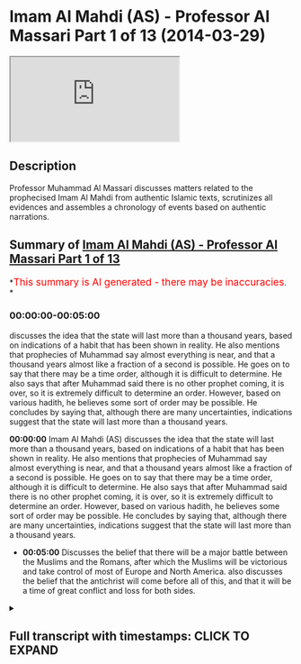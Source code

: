 # Imam Al Mahdi (AS) - Professor Al Massari Part 1 of 13 (2014-03-29)

<iframe loading='lazy' allow='autoplay' src='https://www.youtube.com/embed/pHMBh7--XOM'></iframe>

## Description

Professor Muhammad Al Massari discusses matters related to the prophecised Imam Al Mahdi from authentic Islamic texts, scrutinizes all evidences and assembles a chronology of events based on authentic narrations.

## Summary of [Imam Al Mahdi (AS) - Professor Al Massari Part 1 of 13](https://www.youtube.com/watch?v=pHMBh7--XOM)

\*<span style="color:red; font-size:125%">This summary is AI generated - there may be inaccuracies</span>. \*

### <a onclick="modifyYTiframeseektime('0')">00:00:00-00:05:00</a>

discusses the idea that the state will last more than a thousand years, based on indications of a habit that has been shown in reality. He also mentions that prophecies of Muhammad say almost everything is near, and that a thousand years almost like a fraction of a second is possible. He goes on to say that there may be a time order, although it is difficult to determine. He also says that after Muhammad said there is no other prophet coming, it is over, so it is extremely difficult to determine an order. However, based on various hadith, he believes some sort of order may be possible. He concludes by saying that, although there are many uncertainties, indications suggest that the state will last more than a thousand years.

**<a onclick="modifyYTiframeseektime('0')">00:00:00</a>** Imam Al Mahdi (AS) discusses the idea that the state will last more than a thousand years, based on indications of a habit that has been shown in reality. He also mentions that prophecies of Muhammad say almost everything is near, and that a thousand years almost like a fraction of a second is possible. He goes on to say that there may be a time order, although it is difficult to determine. He also says that after Muhammad said there is no other prophet coming, it is over, so it is extremely difficult to determine an order. However, based on various hadith, he believes some sort of order may be possible. He concludes by saying that, although there are many uncertainties, indications suggest that the state will last more than a thousand years.

*   **<a onclick="modifyYTiframeseektime('300')">00:05:00</a>** Discusses the belief that there will be a major battle between the Muslims and the Romans, after which the Muslims will be victorious and take control of most of Europe and North America.  also discusses the belief that the antichrist will come before all of this, and that it will be a time of great conflict and loss for both sides.

<details><summary><h2>Full transcript with timestamps: CLICK TO EXPAND</h2></summary>

<a onclick="modifyYTiframeseektime('0')">0:00:00</a> state is indicating no it's not true the\ <a onclick="modifyYTiframeseektime('2')">0:00:02</a> album will still continue more than a\ <a onclick="modifyYTiframeseektime('4')">0:00:04</a> thousand years based on some indication\ <a onclick="modifyYTiframeseektime('6')">0:00:06</a> of a habit that reality has shown that\ <a onclick="modifyYTiframeseektime('8')">0:00:08</a> that's the truth it may extend even for\ <a onclick="modifyYTiframeseektime('10')">0:00:10</a> several thousand years nobody knows\ <a onclick="modifyYTiframeseektime('11')">0:00:11</a> about that all of these things are\ <a onclick="modifyYTiframeseektime('13')">0:00:13</a> approximate\ <a onclick="modifyYTiframeseektime('14')">0:00:14</a> but generally\ <a onclick="modifyYTiframeseektime('16')">0:00:16</a> all prophecies of muhammad say almost it\ <a onclick="modifyYTiframeseektime('19')">0:00:19</a> is near and we know it is there could be\ <a onclick="modifyYTiframeseektime('21')">0:00:21</a> a thousand years very easily in the\ <a onclick="modifyYTiframeseektime('23')">0:00:23</a> measure of allah\ <a onclick="modifyYTiframeseektime('26')">0:00:26</a> and if you look to the universe of\ <a onclick="modifyYTiframeseektime('27')">0:00:27</a> billions of years then a thousand years\ <a onclick="modifyYTiframeseektime('29')">0:00:29</a> almost like a\ <a onclick="modifyYTiframeseektime('31')">0:00:31</a> fraction of a second similarly almost so\ <a onclick="modifyYTiframeseektime('33')">0:00:33</a> you say they will be when he told that\ <a onclick="modifyYTiframeseektime('35')">0:00:35</a> the man living near to medina which i\ <a onclick="modifyYTiframeseektime('37')">0:00:37</a> think we discussed that then in some\ <a onclick="modifyYTiframeseektime('38')">0:00:38</a> other uh context of the book of taheed\ <a onclick="modifyYTiframeseektime('40')">0:00:40</a> and evidence of the prophet when he told\ <a onclick="modifyYTiframeseektime('42')">0:00:42</a> the man get your family out of this\ <a onclick="modifyYTiframeseektime('44')">0:00:44</a> valley soon there will be fire erupting\ <a onclick="modifyYTiframeseektime('46')">0:00:46</a> in that valley which will destroy\ <a onclick="modifyYTiframeseektime('47')">0:00:47</a> everything so if you can get out get out\ <a onclick="modifyYTiframeseektime('49')">0:00:49</a> there the fire erupted six hundred fifty\ <a onclick="modifyYTiframeseektime('52')">0:00:52</a> years after the sasara and this were\ <a onclick="modifyYTiframeseektime('54')">0:00:54</a> recorded historically and the lava field\ <a onclick="modifyYTiframeseektime('56')">0:00:56</a> is well known and expired and geological\ <a onclick="modifyYTiframeseektime('59')">0:00:59</a> sites have studied it recently it's a\ <a onclick="modifyYTiframeseektime('61')">0:01:01</a> very decent volcano and the area is\ <a onclick="modifyYTiframeseektime('63')">0:01:03</a> still lively\ <a onclick="modifyYTiframeseektime('64')">0:01:04</a> the same way by the way the area is just\ <a onclick="modifyYTiframeseektime('66')">0:01:06</a> bordering on the area of the swelling of\ <a onclick="modifyYTiframeseektime('67')">0:01:07</a> the army coming to the copper but all\ <a onclick="modifyYTiframeseektime('69')">0:01:09</a> that area is quite unstable and ready\ <a onclick="modifyYTiframeseektime('71')">0:01:11</a> for major earthquakes and swallowing\ <a onclick="modifyYTiframeseektime('74')">0:01:14</a> so\ <a onclick="modifyYTiframeseektime('76')">0:01:16</a> there is nothing which indicate any time\ <a onclick="modifyYTiframeseektime('79')">0:01:19</a> order of time\ <a onclick="modifyYTiframeseektime('81')">0:01:21</a> but from the various hadith in the\ <a onclick="modifyYTiframeseektime('83')">0:01:23</a> various contexts we may try to find some\ <a onclick="modifyYTiframeseektime('85')">0:01:25</a> kind of order at least if not a timing a\ <a onclick="modifyYTiframeseektime('88')">0:01:28</a> tabulated by the way the old testament\ <a onclick="modifyYTiframeseektime('90')">0:01:30</a> there are some prophecies with exact\ <a onclick="modifyYTiframeseektime('91')">0:01:31</a> timing like the policy of coming of the\ <a onclick="modifyYTiframeseektime('94')">0:01:34</a> messiah by daniel\ <a onclick="modifyYTiframeseektime('96')">0:01:36</a> which\ <a onclick="modifyYTiframeseektime('97')">0:01:37</a> which is very intriguing and very\ <a onclick="modifyYTiframeseektime('99')">0:01:39</a> interesting it could be really if it is\ <a onclick="modifyYTiframeseektime('100')">0:01:40</a> verified properly and all objection to\ <a onclick="modifyYTiframeseektime('103')">0:01:43</a> it has been sorted out that's just a sad\ <a onclick="modifyYTiframeseektime('105')">0:01:45</a> remark i'm working with that for some\ <a onclick="modifyYTiframeseektime('107')">0:01:47</a> years now it will be really i put it\ <a onclick="modifyYTiframeseektime('109')">0:01:49</a> under the cure for atheism because\ <a onclick="modifyYTiframeseektime('111')">0:01:51</a> social profits is impossible in any of\ <a onclick="modifyYTiframeseektime('114')">0:01:54</a> the ac but we have to make sure that it\ <a onclick="modifyYTiframeseektime('116')">0:01:56</a> is absolutely unattackable\ <a onclick="modifyYTiframeseektime('119')">0:01:59</a> they're in the old system they'll say\ <a onclick="modifyYTiframeseektime('120')">0:02:00</a> with years usually 70 years 400 years 49\ <a onclick="modifyYTiframeseektime('123')">0:02:03</a> years\ <a onclick="modifyYTiframeseektime('124')">0:02:04</a> that's available but not in the islamic\ <a onclick="modifyYTiframeseektime('126')">0:02:06</a> narratives because after muhammad said\ <a onclick="modifyYTiframeseektime('128')">0:02:08</a> there's no other prophet coming and it's\ <a onclick="modifyYTiframeseektime('130')">0:02:10</a> over ended\ <a onclick="modifyYTiframeseektime('131')">0:02:11</a> so\ <a onclick="modifyYTiframeseektime('132')">0:02:12</a> so it's extremely difficult to have any\ <a onclick="modifyYTiframeseektime('134')">0:02:14</a> order but we can make a try at least\ <a onclick="modifyYTiframeseektime('138')">0:02:18</a> so\ <a onclick="modifyYTiframeseektime('139')">0:02:19</a> after the time of\ <a onclick="modifyYTiframeseektime('141')">0:02:21</a> biting kingdom\ <a onclick="modifyYTiframeseektime('143')">0:02:23</a> corrupt kings tyrants will be done in\ <a onclick="modifyYTiframeseektime('146')">0:02:26</a> mahdi\ <a onclick="modifyYTiframeseektime('147')">0:02:27</a> first\ <a onclick="modifyYTiframeseektime('149')">0:02:29</a> and their time with the time of\ <a onclick="modifyYTiframeseektime('150')">0:02:30</a> stability\ <a onclick="modifyYTiframeseektime('151')">0:02:31</a> peace tranquility\ <a onclick="modifyYTiframeseektime('154')">0:02:34</a> the um would be unified or big parts of\ <a onclick="modifyYTiframeseektime('156')">0:02:36</a> the almighty seems to be the whole ummah\ <a onclick="modifyYTiframeseektime('157')">0:02:37</a> would not be unified and the one in the\ <a onclick="modifyYTiframeseektime('158')">0:02:38</a> state until the day of judgment the\ <a onclick="modifyYTiframeseektime('160')">0:02:40</a> whole comma but considerable part\ <a onclick="modifyYTiframeseektime('162')">0:02:42</a> specially arabia around will be\ <a onclick="modifyYTiframeseektime('165')">0:02:45</a> and there will be some indicator would\ <a onclick="modifyYTiframeseektime('166')">0:02:46</a> be an enormous economic\ <a onclick="modifyYTiframeseektime('169')">0:02:49</a> prosperity and development which\ <a onclick="modifyYTiframeseektime('171')">0:02:51</a> is is is to be expected because there\ <a onclick="modifyYTiframeseektime('173')">0:02:53</a> are so many resources now\ <a onclick="modifyYTiframeseektime('176')">0:02:56</a> oil and so on and this is expected to go\ <a onclick="modifyYTiframeseektime('178')">0:02:58</a> for 100 rupees more\ <a onclick="modifyYTiframeseektime('180')">0:03:00</a> and\ <a onclick="modifyYTiframeseektime('182')">0:03:02</a> there are many other aspects for example\ <a onclick="modifyYTiframeseektime('183')">0:03:03</a> the ombuds is extend over areas which\ <a onclick="modifyYTiframeseektime('186')">0:03:06</a> agriculture is uh massive agriculture\ <a onclick="modifyYTiframeseektime('188')">0:03:08</a> with a proper policy for coming just\ <a onclick="modifyYTiframeseektime('190')">0:03:10</a> sudan alone so that has such an area\ <a onclick="modifyYTiframeseektime('192')">0:03:12</a> which is\ <a onclick="modifyYTiframeseektime('194')">0:03:14</a> can can compete with most of the\ <a onclick="modifyYTiframeseektime('196')">0:03:16</a> american west matter of agriculture\ <a onclick="modifyYTiframeseektime('198')">0:03:18</a> productivity but it has been obviously\ <a onclick="modifyYTiframeseektime('199')">0:03:19</a> not developed and neglected because of\ <a onclick="modifyYTiframeseektime('202')">0:03:22</a> occupation of the colonial powers that\ <a onclick="modifyYTiframeseektime('204')">0:03:24</a> later corrupt governments and weak\ <a onclick="modifyYTiframeseektime('206')">0:03:26</a> governments and so on never developed\ <a onclick="modifyYTiframeseektime('208')">0:03:28</a> millions of hectares available so the\ <a onclick="modifyYTiframeseektime('210')">0:03:30</a> enormous resources if they are unleashed\ <a onclick="modifyYTiframeseektime('213')">0:03:33</a> the ummah will\ <a onclick="modifyYTiframeseektime('214')">0:03:34</a> reach economic prosperity which will\ <a onclick="modifyYTiframeseektime('216')">0:03:36</a> outclass even china and america that's\ <a onclick="modifyYTiframeseektime('219')">0:03:39</a> that's very well possible so the\ <a onclick="modifyYTiframeseektime('221')">0:03:41</a> indication in that direction is clear\ <a onclick="modifyYTiframeseektime('224')">0:03:44</a> i don't wish there would be a military\ <a onclick="modifyYTiframeseektime('226')">0:03:46</a> superiority this is clear that was\ <a onclick="modifyYTiframeseektime('228')">0:03:48</a> always military supported even small\ <a onclick="modifyYTiframeseektime('229')">0:03:49</a> armies\ <a onclick="modifyYTiframeseektime('231')">0:03:51</a> few runaway guys in the mountains\ <a onclick="modifyYTiframeseektime('233')">0:03:53</a> afghanistan across the united states to\ <a onclick="modifyYTiframeseektime('235')">0:03:55</a> develop gray hairs\ <a onclick="modifyYTiframeseektime('237')">0:03:57</a> and i'm using\ <a onclick="modifyYTiframeseektime('238')">0:03:58</a> unmanned aircraft to kill this and that\ <a onclick="modifyYTiframeseektime('240')">0:04:00</a> they are unable to go through the\ <a onclick="modifyYTiframeseektime('242')">0:04:02</a> situation for 10 years so imagine if\ <a onclick="modifyYTiframeseektime('243')">0:04:03</a> that under such a leadership with a\ <a onclick="modifyYTiframeseektime('245')">0:04:05</a> clear direction how much much strange\ <a onclick="modifyYTiframeseektime('247')">0:04:07</a> will be there\ <a onclick="modifyYTiframeseektime('249')">0:04:09</a> so\ <a onclick="modifyYTiframeseektime('251')">0:04:11</a> but that will obviously\ <a onclick="modifyYTiframeseektime('253')">0:04:13</a> peace and tranquility kind of persist\ <a onclick="modifyYTiframeseektime('254')">0:04:14</a> for him especially if you have well\ <a onclick="modifyYTiframeseektime('256')">0:04:16</a> established old enemies over the\ <a onclick="modifyYTiframeseektime('258')">0:04:18</a> millennia and essentially the main enemy\ <a onclick="modifyYTiframeseektime('260')">0:04:20</a> will be obviously europa and america\ <a onclick="modifyYTiframeseektime('263')">0:04:23</a> believe it or not\ <a onclick="modifyYTiframeseektime('265')">0:04:25</a> and\ <a onclick="modifyYTiframeseektime('266')">0:04:26</a> we have\ <a onclick="modifyYTiframeseektime('267')">0:04:27</a> quite a number of narrations about that\ <a onclick="modifyYTiframeseektime('269')">0:04:29</a> it will start getting into initially it\ <a onclick="modifyYTiframeseektime('272')">0:04:32</a> will be relatively peaceful\ <a onclick="modifyYTiframeseektime('273')">0:04:33</a> but obviously with the\ <a onclick="modifyYTiframeseektime('276')">0:04:36</a> shift of economic power number one\ <a onclick="modifyYTiframeseektime('278')">0:04:38</a> secondly would obviously\ <a onclick="modifyYTiframeseektime('281')">0:04:41</a> europe and america declining when their\ <a onclick="modifyYTiframeseektime('284')">0:04:44</a> colonial and imperial capabilities are\ <a onclick="modifyYTiframeseektime('287')">0:04:47</a> cut or they're forced out of the old\ <a onclick="modifyYTiframeseektime('289')">0:04:49</a> world especially america\ <a onclick="modifyYTiframeseektime('291')">0:04:51</a> they will go into\ <a onclick="modifyYTiframeseektime('292')">0:04:52</a> some kind of isolation\ <a onclick="modifyYTiframeseektime('295')">0:04:55</a> europe does not have intrinsically\ <a onclick="modifyYTiframeseektime('296')">0:04:56</a> enough resources actually europe\ <a onclick="modifyYTiframeseektime('298')">0:04:58</a> developed industrial revolution and so\ <a onclick="modifyYTiframeseektime('300')">0:05:00</a> on after that using resources used from\ <a onclick="modifyYTiframeseektime('303')">0:05:03</a> india and the colonial areas the same\ <a onclick="modifyYTiframeseektime('305')">0:05:05</a> applied for spain and portugal they\ <a onclick="modifyYTiframeseektime('307')">0:05:07</a> sucked the blood of the two americans\ <a onclick="modifyYTiframeseektime('310')">0:05:10</a> so\ <a onclick="modifyYTiframeseektime('311')">0:05:11</a> that would be not available so this will\ <a onclick="modifyYTiframeseektime('315')">0:05:15</a> make the will will obviously initiate\ <a onclick="modifyYTiframeseektime('317')">0:05:17</a> certain conflicts and jealousy and\ <a onclick="modifyYTiframeseektime('319')">0:05:19</a> issues of competition etc\ <a onclick="modifyYTiframeseektime('321')">0:05:21</a> and then there will be\ <a onclick="modifyYTiframeseektime('323')">0:05:23</a> there will be confrontations there are\ <a onclick="modifyYTiframeseektime('325')">0:05:25</a> some narrations\ <a onclick="modifyYTiframeseektime('326')">0:05:26</a> but it's not that good but when i should\ <a onclick="modifyYTiframeseektime('328')">0:05:28</a> probably rather that one of your\ <a onclick="modifyYTiframeseektime('329')">0:05:29</a> qualifications one of your leaders\ <a onclick="modifyYTiframeseektime('331')">0:05:31</a> he will be brought the leaders of the\ <a onclick="modifyYTiframeseektime('333')">0:05:33</a> romans\ <a onclick="modifyYTiframeseektime('335')">0:05:35</a> chained in ireland so there will be\ <a onclick="modifyYTiframeseektime('336')">0:05:36</a> confrontation on this one will be\ <a onclick="modifyYTiframeseektime('339')">0:05:39</a> even taking kings\ <a onclick="modifyYTiframeseektime('341')">0:05:41</a> war and then become big commanders in\ <a onclick="modifyYTiframeseektime('344')">0:05:44</a> ireland\ <a onclick="modifyYTiframeseektime('345')">0:05:45</a> so\ <a onclick="modifyYTiframeseektime('346')">0:05:46</a> then\ <a onclick="modifyYTiframeseektime('347')">0:05:47</a> after\ <a onclick="modifyYTiframeseektime('348')">0:05:48</a> obviously the main other event which\ <a onclick="modifyYTiframeseektime('350')">0:05:50</a> that has indicated strongly is the\ <a onclick="modifyYTiframeseektime('351')">0:05:51</a> coming of the antichrist\ <a onclick="modifyYTiframeseektime('356')">0:05:56</a> that is preceded mostly with events with\ <a onclick="modifyYTiframeseektime('359')">0:05:59</a> a confrontation with the with the west\ <a onclick="modifyYTiframeseektime('361')">0:06:01</a> surrounding\ <a onclick="modifyYTiframeseektime('363')">0:06:03</a> surrounding north north syria and and\ <a onclick="modifyYTiframeseektime('366')">0:06:06</a> and\ <a onclick="modifyYTiframeseektime('367')">0:06:07</a> the\ <a onclick="modifyYTiframeseektime('368')">0:06:08</a> asia manual and reconquering of\ <a onclick="modifyYTiframeseektime('370')">0:06:10</a> constantinople so there's touring a few\ <a onclick="modifyYTiframeseektime('372')">0:06:12</a> coincidences of the first one which has\ <a onclick="modifyYTiframeseektime('374')">0:06:14</a> happened very long ago and it seems to\ <a onclick="modifyYTiframeseektime('376')">0:06:16</a> it will be lost to the islamic domain\ <a onclick="modifyYTiframeseektime('377')">0:06:17</a> which has happened for all practical\ <a onclick="modifyYTiframeseektime('379')">0:06:19</a> pesos being member of the nato so it's\ <a onclick="modifyYTiframeseektime('381')">0:06:21</a> not islam given to any any greater\ <a onclick="modifyYTiframeseektime('383')">0:06:23</a> extent\ <a onclick="modifyYTiframeseektime('384')">0:06:24</a> and then they will be\ <a onclick="modifyYTiframeseektime('386')">0:06:26</a> certain skirmishes the\ <a onclick="modifyYTiframeseektime('388')">0:06:28</a> culminating interests are called the big\ <a onclick="modifyYTiframeseektime('390')">0:06:30</a> button and hammer cover which seems to\ <a onclick="modifyYTiframeseektime('392')">0:06:32</a> be a description similar to what they\ <a onclick="modifyYTiframeseektime('394')">0:06:34</a> have in the judeo-christian tradition as\ <a onclick="modifyYTiframeseektime('396')">0:06:36</a> armageddon but it will not be in\ <a onclick="modifyYTiframeseektime('398')">0:06:38</a> palestine\ <a onclick="modifyYTiframeseektime('399')">0:06:39</a> it will be in north iraq and that's\ <a onclick="modifyYTiframeseektime('401')">0:06:41</a> called\ <a onclick="modifyYTiframeseektime('402')">0:06:42</a> that area is known it's a field which\ <a onclick="modifyYTiframeseektime('404')">0:06:44</a> have been many buttons in time past for\ <a onclick="modifyYTiframeseektime('406')">0:06:46</a> example\ <a onclick="modifyYTiframeseektime('417')">0:06:57</a> up to the egyptian border there were\ <a onclick="modifyYTiframeseektime('420')">0:07:00</a> other buttons to history many buttons in\ <a onclick="modifyYTiframeseektime('421')">0:07:01</a> that area so this seemed to be like a\ <a onclick="modifyYTiframeseektime('424')">0:07:04</a> um like like a joint point of history\ <a onclick="modifyYTiframeseektime('427')">0:07:07</a> where battles have been found\ <a onclick="modifyYTiframeseektime('429')">0:07:09</a> there would be a major battle had it\ <a onclick="modifyYTiframeseektime('431')">0:07:11</a> clearly specified that the number of\ <a onclick="modifyYTiframeseektime('432')">0:07:12</a> there would be 80 divisions every\ <a onclick="modifyYTiframeseektime('434')">0:07:14</a> division is 12 thousand men so i took\ <a onclick="modifyYTiframeseektime('436')">0:07:16</a> about an army of million people\ <a onclick="modifyYTiframeseektime('438')">0:07:18</a> and there would be a ferocious battle\ <a onclick="modifyYTiframeseektime('441')">0:07:21</a> and the number of losses would be\ <a onclick="modifyYTiframeseektime('442')">0:07:22</a> enormous to the level that even the\ <a onclick="modifyYTiframeseektime('444')">0:07:24</a> victory after that so the romans will be\ <a onclick="modifyYTiframeseektime('446')">0:07:26</a> defeated\ <a onclick="modifyYTiframeseektime('447')">0:07:27</a> they said they're fighting but they will\ <a onclick="modifyYTiframeseektime('449')">0:07:29</a> have no battle after the until they will\ <a onclick="modifyYTiframeseektime('450')">0:07:30</a> clear it will be finished\ <a onclick="modifyYTiframeseektime('452')">0:07:32</a> but there will be the losses will be in\ <a onclick="modifyYTiframeseektime('454')">0:07:34</a> the muslim side so so enormous that\ <a onclick="modifyYTiframeseektime('456')">0:07:36</a> nobody will be happy about victory and\ <a onclick="modifyYTiframeseektime('458')">0:07:38</a> booty because say one one one large\ <a onclick="modifyYTiframeseektime('461')">0:07:41</a> family they count themselves 100 men\ <a onclick="modifyYTiframeseektime('465')">0:07:45</a> belonging to the same grandfather all of\ <a onclick="modifyYTiframeseektime('467')">0:07:47</a> them did except one\ <a onclick="modifyYTiframeseektime('468')">0:07:48</a> so\ <a onclick="modifyYTiframeseektime('469')">0:07:49</a> how can you say enjoy this is obviously\ <a onclick="modifyYTiframeseektime('471')">0:07:51</a> metaphorical\ <a onclick="modifyYTiframeseektime('472')">0:07:52</a> most of your family and beloved ones are\ <a onclick="modifyYTiframeseektime('475')">0:07:55</a> dead how can you enjoy victory and enjoy\ <a onclick="modifyYTiframeseektime('477')">0:07:57</a> booty but there will be enormous booty\ <a onclick="modifyYTiframeseektime('480')">0:08:00</a> then there will be a back attack\ <a onclick="modifyYTiframeseektime('482')">0:08:02</a> crossing over\ <a onclick="modifyYTiframeseektime('483')">0:08:03</a> obviously towards constantinople and\ <a onclick="modifyYTiframeseektime('485')">0:08:05</a> sieging it\ <a onclick="modifyYTiframeseektime('486')">0:08:06</a> then they hear\ <a onclick="modifyYTiframeseektime('488')">0:08:08</a> actually before that there would be\ <a onclick="modifyYTiframeseektime('490')">0:08:10</a> skirmishes that india and they would be\ <a onclick="modifyYTiframeseektime('492')">0:08:12</a> the invasion of india and they have said\ <a onclick="modifyYTiframeseektime('494')">0:08:14</a> they will be\ <a onclick="modifyYTiframeseektime('496')">0:08:16</a> told\ <a onclick="modifyYTiframeseektime('497')">0:08:17</a> if you can\ <a onclick="modifyYTiframeseektime('498')">0:08:18</a> if you can\ <a onclick="modifyYTiframeseektime('499')">0:08:19</a> by any means participate in the in the\ <a onclick="modifyYTiframeseektime('502')">0:08:22</a> conquest of india\ <a onclick="modifyYTiframeseektime('503')">0:08:23</a> those who will conquer india in that\ <a onclick="modifyYTiframeseektime('505')">0:08:25</a> they will be forgiving their sins\ <a onclick="modifyYTiframeseektime('508')">0:08:28</a> and this their sons or grandsons will be\ <a onclick="modifyYTiframeseektime('510')">0:08:30</a> fighting at the jack so try your best to\ <a onclick="modifyYTiframeseektime('512')">0:08:32</a> be under there obviously\ <a onclick="modifyYTiframeseektime('513')">0:08:33</a> because the world is not under them and\ <a onclick="modifyYTiframeseektime('514')">0:08:34</a> nobody's under them until now and this\ <a onclick="modifyYTiframeseektime('517')">0:08:37</a> will be close to the jail so that will\ <a onclick="modifyYTiframeseektime('519')">0:08:39</a> be there so obvious situation with india\ <a onclick="modifyYTiframeseektime('521')">0:08:41</a> will never become smooth and\ <a onclick="modifyYTiframeseektime('524')">0:08:44</a> and and uh unreasonable\ <a onclick="modifyYTiframeseektime('526')">0:08:46</a> and there will be enormous booty as what\ <a onclick="modifyYTiframeseektime('528')">0:08:48</a> linden say if you\ <a onclick="modifyYTiframeseektime('530')">0:08:50</a> are murdered there that's the best\ <a onclick="modifyYTiframeseektime('532')">0:08:52</a> methods one of the best methods in\ <a onclick="modifyYTiframeseektime('533')">0:08:53</a> history if you having a booty then you\ <a onclick="modifyYTiframeseektime('535')">0:08:55</a> have one of the best buddies in history\ <a onclick="modifyYTiframeseektime('537')">0:08:57</a> so that's this one after that will be\ <a onclick="modifyYTiframeseektime('540')">0:09:00</a> the confrontation with the romans and we\ <a onclick="modifyYTiframeseektime('542')">0:09:02</a> can assume that obviously the romans has\ <a onclick="modifyYTiframeseektime('544')">0:09:04</a> europe and america being cunning and\ <a onclick="modifyYTiframeseektime('547')">0:09:07</a> knowing how to play the diplomatic\ <a onclick="modifyYTiframeseektime('549')">0:09:09</a> international game they may have moved\ <a onclick="modifyYTiframeseektime('550')">0:09:10</a> india for some kind of attack but they\ <a onclick="modifyYTiframeseektime('552')">0:09:12</a> are now already starting to instigate as\ <a onclick="modifyYTiframeseektime('554')">0:09:14</a> we see\ <a onclick="modifyYTiframeseektime('555')">0:09:15</a> so and the indians being more emotional\ <a onclick="modifyYTiframeseektime('558')">0:09:18</a> and not very savvy politically will be\ <a onclick="modifyYTiframeseektime('560')">0:09:20</a> sucked in that and they will lose\ <a onclick="modifyYTiframeseektime('562')">0:09:22</a> then\ <a onclick="modifyYTiframeseektime('563')">0:09:23</a> we have this conversation directly with\ <a onclick="modifyYTiframeseektime('565')">0:09:25</a> them with the big battle and then\ <a onclick="modifyYTiframeseektime('566')">0:09:26</a> hamilton\ <a onclick="modifyYTiframeseektime('569')">0:09:29</a> with their defeat\ <a onclick="modifyYTiframeseektime('571')">0:09:31</a> going to constantinople again to\ <a onclick="modifyYTiframeseektime('573')">0:09:33</a> reconcur it again\ <a onclick="modifyYTiframeseektime('575')">0:09:35</a> then when they are sieging they will\ <a onclick="modifyYTiframeseektime('576')">0:09:36</a> hear the rumor or story that the jazz is\ <a onclick="modifyYTiframeseektime('579')">0:09:39</a> attacking you in your back on your flank\ <a onclick="modifyYTiframeseektime('580')">0:09:40</a> or in your back so they stop the attack\ <a onclick="modifyYTiframeseektime('582')">0:09:42</a> they don't conquer them and they go back\ <a onclick="modifyYTiframeseektime('585')">0:09:45</a> watching the situation my analysis is\ <a onclick="modifyYTiframeseektime('587')">0:09:47</a> that\ <a onclick="modifyYTiframeseektime('589')">0:09:49</a> all analogies concerning the javascript\ <a onclick="modifyYTiframeseektime('591')">0:09:51</a> inshallah in another\ <a onclick="modifyYTiframeseektime('593')">0:09:53</a> lecture is that the jail is most likely\ <a onclick="modifyYTiframeseektime('596')">0:09:56</a> a leader because\ <a onclick="modifyYTiframeseektime('598')">0:09:58</a> the majority

</details>
